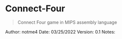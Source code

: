 # Connect-Four
>
> Connect Four game in MIPS assembly language
>

Author:     notme4
Date:       03/25/2022
Version:    0.1
Notes:      
